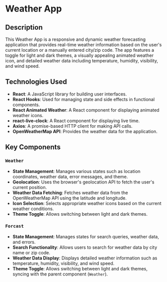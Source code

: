 # Weather App

## Description

This Weather App is a responsive and dynamic weather forecasting application that provides real-time weather information based on the user's current location or a manually entered city/zip code. The app features a toggle for light and dark themes, a visually appealing animated weather icon, and detailed weather data including temperature, humidity, visibility, and wind speed.

## Technologies Used

- **React**: A JavaScript library for building user interfaces.
- **React Hooks**: Used for managing state and side effects in functional components.
- **React Animated Weather**: A React component for displaying animated weather icons.
- **react-live-clock**: A React component for displaying live time.
- **Axios**: A promise-based HTTP client for making API calls.
- **OpenWeatherMap API**: Provides the weather data for the application.

## Key Components

### `Weather`

- **State Management**: Manages various states such as location coordinates, weather data, error messages, and theme.
- **Geolocation**: Uses the browser's geolocation API to fetch the user's current position.
- **Weather Data Fetching**: Fetches weather data from the OpenWeatherMap API using the latitude and longitude.
- **Icon Selection**: Selects appropriate weather icons based on the current weather conditions.
- **Theme Toggle**: Allows switching between light and dark themes.

### `Forcast`

- **State Management**: Manages states for search queries, weather data, and errors.
- **Search Functionality**: Allows users to search for weather data by city name or zip code.
- **Weather Data Display**: Displays detailed weather information such as temperature, humidity, visibility, and wind speed.
- **Theme Toggle**: Allows switching between light and dark themes, syncing with the parent component (`Weather`).